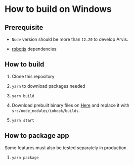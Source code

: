 # How to build on Windows

## Prerequisite

* `Node` version should be more than `12.20` to develop Arvis.

* [robotjs](https://github.com/octalmage/robotjs#Building) dependencies

## How to build

1. Clone this repository

2. `yarn` to download packages needed

3. `yarn build`

4. Download prebuilt binary files on [Here](https://github.com/wilix-team/iohook) and replace it with `src/node_modules/iohook/builds`.

5. `yarn start`

## How to package app

Some features must also be tested separately in production.

1. `yarn package`
